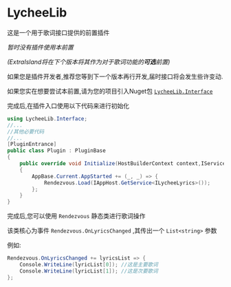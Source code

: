 # LycheeLib
这是一个用于歌词接口提供的前置插件

_暂时没有插件使用本前置_

_(ExtraIsland将在下个版本将其作为对于歌词功能的**可选**前置)_

如果您是插件开发者,推荐您等到下一个版本再行开发,届时接口将会发生些许变动.

如果您实在想要尝试本前置,请为您的项目引入Nuget包 [`LycheeLib.Interface`](https://www.nuget.org/packages/LycheeLib.Interface/)

完成后,在插件入口使用以下代码来进行初始化
```csharp
using LycheeLib.Interface;
//...
//其他必要代码
//...
[PluginEntrance]
public class Plugin : PluginBase 
{
    public override void Initialize(HostBuilderContext context,IServiceCollection services) 
    {
        AppBase.Current.AppStarted += (_, _) => {
            Rendezvous.Load(IAppHost.GetService<ILycheeLyrics>());
        };
    }
}
```
完成后,您可以使用 `Rendezvous` 静态类进行歌词操作

该类核心为事件 `Rendezvous.OnLyricsChanged` ,其传出一个 `List<string>` 参数

例如:
```csharp
Rendezvous.OnLyricsChanged += lyricsList => {
    Console.WriteLine(lyricList[0]); //这是主要歌词
    Console.WriteLine(lyricList[1]); //这是次要歌词
};
```